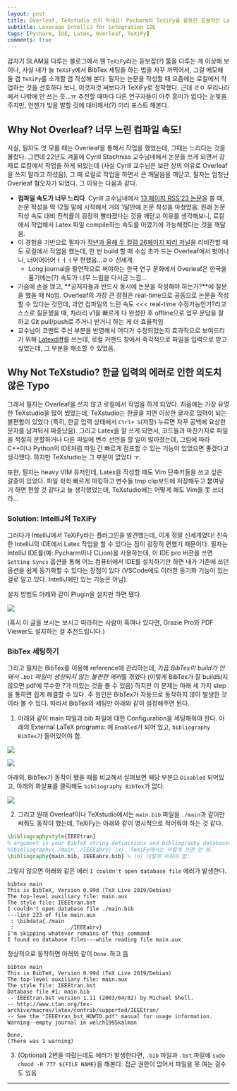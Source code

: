 ```yaml
---
layout: post
title: Overleaf, TeXstudio 쓰지 마세요! Pycharm의 TeXiFy를 활용한 효율적인 LaTex 작성
subtitle: Leverage IntelliJ for integration IDE
tags: [Pycharm, IDE, Latex, Overleaf, TeXiFy]
comments: true
---
```


갑자기 SLAM을 다루는 블로그에서 웬 `TeXiFy`라는 듣보잡(?) 툴을 다루는 게 이상해 보이나, 
사실 내가 늘 `TeXiFy`에서 BibTex 세팅을 하는 법을 자꾸 까먹어서, 그걸 메모해 둘 겸 `TeXiFy`를 소개할 겸 작성해 본다.
필자는 논문을 작성할 때 요즘에는 로컬에서 작업하는 것을 선호하다 보니, 이것저것 써보다가 TeXiFy로 정착했다.
근데 ㄹㅇ 우리나라에서 나밖에 안 쓰는 듯...ㅠ 추천할 때마다 다른 연구자들이 아주 흥미가 없다는 눈빛을 주지만, 언젠가 빛을 발할 것에 대비해서(?) 미리 포스트 해본다.


## Why Not Overleaf? 너무 느린 컴파일 속도!

사실, 필자도 멋 모를 때는 Overleaf을 통해서 작업을 했었는데, 그때는 느리다는 것을 몰랐다.
그런데 22년도 겨울에 Cyrill Stachniss 교수님네에서 논문을 쓰게 되면서 강제로 로컬에서 작업을 하게 되었는데 (사실 Cyrill 교수님은 보안 상의 이유로 Overleaf을 쓰지 말라고 하셨음),
그 때 로컬로 작업을 하면서 큰 깨달음을 깨닫고, 필자는 엄청난 Overleaf 혐오자가 되었다. 그 이유는 다음과 같다.

- **컴파일 속도가 너무 느리다**. Cyrill 교수님네에서 [13 페이지 RSS'23 논문](https://www.ipb.uni-bonn.de/wp-content/papercite-data/pdf/lim2023rss.pdf)을 쓸 때, 논문 작성을 딱 12월 말에 시작해서 거의 1달만에 논문 작성을 마쳤었음. 원래 논문 작성 속도 대비 진척률이 굉장히 빨라졌다는 것을 깨닫고 이유를 생각해보니, 로컬에서 작업해서 Latex 파일 compile하는 속도를 아꼈기에 가능해졌다는 것을 깨달음.
- 이 경험을 기반으로 필자가 [작년과 올해 두 컬럼 26페이지 짜리 저널](https://journals.sagepub.com/doi/full/10.1177/02783649231207654)을 리비전할 때도 로컬에서 작업을 했는데,  한 번 build 할 때 수십 초가 드는 Overleaf에서 벗어나니, 너어어어어ㅓㅓㅓ무 편했음...ㄹㅇ 신세계. 
  - Long journal을 필연적으로 써야하는 한국 연구 문화에서 Overleaf은 한국을 품기에는(?) 속도가 너무 느림을 다시금 느낌...  
- 가슴에 손을 얹고, **공저자들과 반드시 동시에 논문을 작성해야 하는가?**에 질문을 했을 때 No임. Overleaf의 가장 큰 장점은 real-time으로 공동으로 논문을 작성할 수 있다는 것인데, 과연 컴파일의 느린 속도 <<< real-time 수정가능인가?라고 스스로 질문했을 때, 차라리 v1을 빠르게 다 완성한 후 offline으로 업무 분담을 잘 하고 Git pull/push로 주거니 받거니 하는 게 더 효율적임
- 교수님이 코멘트 주신 부분을 반영해서 어디가 수정되었는지 효과적으로 보여드리기 위해 [Latexdiff](https://limhyungtae.github.io/2022-10-19-%EB%8C%80%ED%95%99%EC%9B%90%EC%83%9D%EC%9D%84-%EC%9C%84%ED%95%9C-latexdiff%EC%99%80-latexpand%EB%A5%BC-%ED%99%9C%EC%9A%A9%ED%95%9C-%EB%85%BC%EB%AC%B8-%EA%B2%80%ED%86%A0/_)를 쓰는데, 로컬 커맨드 창에서 즉각적으로 파일을 입력으로 받고 싶었는데, 그 부분을 해소할 수 있었음.  

## Why Not TeXstudio? 한글 입력의 에러로 인한 의도치 않은 Typo 

그래서 필자는 Overleaf을 쓰지 않고 로컬에서 작업을 하게 되었다. 처음에는 가장 유명한 TeXstudio을 많이 썼었는데, TeXstudio는 한글을 치면 이상한 글자로 입력이 되는 불편함이 있었다 (특히, 한글 입력 상태에서 `Ctrl+ S`(저장) 누르면 자꾸 공백에 요상한 문자를 남겨둬서 짜증났음).
그리고 Latex을 잘 쓰게 되면서, 코드들과 마찬가지로 파일을 적절히 분할하거나 다른 파일에 변수 선언을 할 일이 많아졌는데, 그럼에 따라 C++이나 Python의 IDE처럼 파일 간 빠르게 점프할 수 있는 기능이 있었으면 좋겠다고 생각했다. 하지만 TeXstudio는 그 부분이 없었다 ㅜ.

또한, 필자는 heavy VIM 유저인데, Latex을 작성할 때도 Vim 단축키들을 쓰고 싶은 갈증이 있었다. 
파일 쉭쉭 빠르게 마킹하고 변수들 tmp clip보드에 저장해두고 붙여넣기 하면 편할 것 같다고 늘 생각했었는데, TeXstudio에는 어떻게 해도 Vim을 못 쓰더라...


### Solution: IntelliJ의 TeXiFy

그러다가 IntelliJ에서 TeXiFy라는 플러그인을 발견했는데, 이게 정말 신세계였다! 친숙한 IntelliJ의 IDE에서 Latex 작업을 할 수 있다는 점이 굉장히 편했기 때문이다. 
필자는 IntelliJ IDE를(예: Pycharm이나 CLion)을 사용하는데, 이 IDE pro 버젼을 쓰면 `Setting Syncs` 옵션을 통해 어느 컴퓨터에서 IDE를 설치하기만 하면 내가 기존에 쓰던 옵션을 쉽게 동기화할 수 있다는 장점이 있다 (VSCode에도 이러한 동기화 기능이 있는걸로 알고 있다. IntelliJ에만 있는 기능은 아님).

설치 방법도 아래와 같이 Plugin을 설치만 하면 됐다.

![](/img/texify_how_to_install.png)

(혹시 이 글을 보시는 보시고 따라하는 사람이 혹여나 있다면, Grazie Pro와 PDF Viewer도 설치하는 걸 추천드립니다.)

### BibTex 세팅하기

그리고 필자는 BibTex를 이용해 reference에 관리하는데, 가끔 *BibTex이 build가 안 돼서 `.bbl` 파일이 생성되지 않는 불편한 에러*를 겪었다 (이렇게 BibTex가 잘 build되지 않으면 pdf에 무수한 ?가 떠있는 것을 볼 수 있음) 
하지만 이 문제는 아래 세 가지 step을 통하면 쉽게 해결할 수 있다. 주 원인은 BibTex가 자동으로 동작하지 않아 발생한 것이라 볼 수 있다. 따라서 BibTex의 세팅만 아래와 같이 설정해주면 된다.

1. 아래와 같이 main 파일과 bib 파일에 대한 Configuration을 세팅해줘야 한다.
아래의 External LaTeX programs: 에 `Enabled`가 되어 있고, `bibliography BibTex`가 들어있어야 함.

![](/img/texify_working.png)

![](/img/texify_working_bib.png)

아래의, BibTex가 동작이 됐을 때를 비교해서 살펴보면 해당 부분으 `Disabled` 되어있고, 아래의 화살표를 클릭해도 `bibliography BibTex`가 없다.

![](/img/texify_not_working.png)


2. 그리고 원래 Overleaf이나 TeXstudio에서는 `main.bib` 파일을 `./main`과 같이만 써줘도 동작이 했는데, TeXiFy는 아래와 같이 명시적으로 적어줘야 하는 것 같다.


```latex
\bibliographystyle{IEEEtran}
% argument is your BibTeX string definitions and bibliography database(s)
%\bibliography{./main,./IEEEabrv} (x). TeXiFy에서는 이렇게 쓰면 안 됨.
\bibliography{main.bib, IEEEabrv.bib} % (o) 이렇게 써줘야 함.
```

그렇지 않으면 아래와 같은 에러 `I couldn't open database file` 에러가 발생한다.

```commandline
bibtex main
This is BibTeX, Version 0.99d (TeX Live 2019/Debian)
The top-level auxiliary file: main.aux
The style file: IEEEtran.bst
I couldn't open database file ./main.bib
---line 223 of file main.aux
 : \bibdata{./main
 :                ,./IEEEabrv}
I'm skipping whatever remains of this command
I found no database files---while reading file main.aux
```

정상적으로 동작하면 아래와 같이 `Done.`하고 뜸

```commandline
bibtex main
This is BibTeX, Version 0.99d (TeX Live 2019/Debian)
The top-level auxiliary file: main.aux
The style file: IEEEtran.bst
Database file #1: main.bib
-- IEEEtran.bst version 1.11 (2003/04/02) by Michael Shell.
-- http://www.ctan.org/tex-archive/macros/latex/contrib/supported/IEEEtran/
-- See the "IEEEtran_bst_HOWTO.pdf" manual for usage information.
Warning--empty journal in welch1995kalman

Done.
(There was 1 warning)
```

3. (Optional) 2번을 따랐는데도 에러가 발생한다면, `.bib` 파일과 `.bst` 파일에 `sudo chmod -R 777 ${FILE NAME}`을 해본다. 접근 권한이 없어서 파일을 못 여는 걸수도 있음

---
